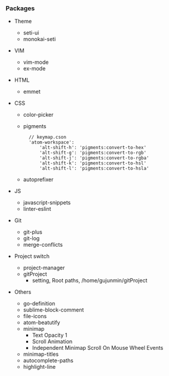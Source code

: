### Packages

- Theme

    - seti-ui
    - monokai-seti

- VIM

    - vim-mode
    - ex-mode

- HTML

    - emmet

- CSS

    - color-picker
    - pigments

            // keymap.cson
            'atom-workspace':
                'alt-shift-h': 'pigments:convert-to-hex'
                'alt-shift-g': 'pigments:convert-to-rgb'
                'alt-shift-j': 'pigments:convert-to-rgba'
                'alt-shift-k': 'pigments:convert-to-hsl'
                'alt-shift-l': 'pigments:convert-to-hsla'


    - autoprefixer

- JS

    - javascript-snippets
    - linter-eslint

- Git

    - git-plus
    - git-log
    - merge-conflicts

- Project switch

    - project-manager
    - gitProject
        - setting, Root paths, /home/gujunmin/gitProject

- Others

    - go-definition
    - sublime-block-comment
    - file-icons
    - atom-beatutify
    - minimap
        - Text Opacity 1
        - Scroll Animation
        - Independent Minimap Scroll On Mouse Wheel Events
    - minimap-titles
    - autocomplete-paths
    - highlight-line
